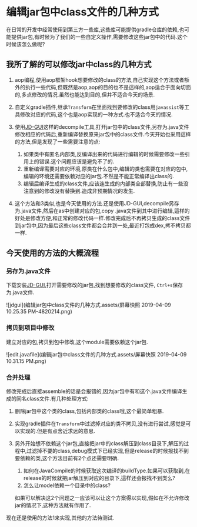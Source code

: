 # 编辑jar包中class文件的几种方式

在日常的开发中经常使用到第三方一些库,这些库可能提供gradle仓库的依赖,也可能提供jar包,有时候为了我们的一些自定义操作,需要修改这些jar包中的代码.这个时候该怎么做呢?

## 我所了解的可以修改jar中class的几种方式

1. aop编程,使用aop框架hook想要修改的class的方法,自己实现这个方法或者额外的执行一些代码,但既然是aop,aop的目的也不是這样的,aop适合于面向切面的,多点修改的情况.虽然也能达到目的,但并不适合今天的场景.
2. 自定义gradle插件,继承`Transform`在里面找到要修改的class用`javassist`等工具修改对应的代码,这个也是aop实现的一种方式.也不适合今天的情况.
3. 使用[JD-GUI](http://java-decompiler.github.io/)这样的decompile工具,打开jar包中的class文件,另存为.java文件修改相应的代码后,重新编译替换原来jar包中的class文件.今天开始也采用這样的方法,但是发现了一些需要注意的点:

   1. 如果类中有匿名内部类,反编译出来的代码进行编辑的时候需要修改一些引用上的错误.这个问题应该是避免不了的.
   2. 重新编译需要对应的环境,原类在什么包中,编辑的类也需要在对应的包中,编辑的环境还需要依赖对应的jar包.不然是不能正常编译出class的.
   3. 编辑后编译生成的class文件,应该连生成的内部类全部替换,防止有一些没注意到的修改没有替换到.造成非预期情况的发生.
4. 这个方法和3类似,也是今天使用的方法.还是使用JD-GUI,decompile另存为.java文件,然后在as中创建对应的包,copy .java文件到其中进行编辑,這样的好处是修改方便,和正常的修改代码一样.修改完成后不再拷贝生成的class文件到jar包中,因为最后这些class文件都会合并到一处,最近打包成dex,拷不拷贝都一样.

## 今天使用的方法的大概流程

### 另存为.java文件

下载安装[JD-GUI](http://java-decompiler.github.io/),打开需要修改的jar包,找到想要修改的class文件, `Ctrl+s`保存为.java文件.

![jdgui](编辑jar包中class文件的几种方式.assets/屏幕快照 2019-04-09 10.25.35 PM-4820214.png)

### 拷贝到项目中修改

建立对应的包,拷贝到包中修改,这个module需要依赖这个jar包.

![edit.javafile](编辑jar包中class文件的几种方式.assets/屏幕快照 2019-04-09 10.31.15 PM.png)

### 合并处理

修改完成后直接assemble的话是会报错的,因为jar包中有和这个.java文件编译生成的同名class文件.有几种处理方式:

1. 删除jar包中这个类的class,包括内部类的class哦,这个最简单粗暴.

2. 实现gradle插件在`Transform`中过滤掉对应的类不拷贝,没有进行尝试,感觉是可以实现的.但是有点舍近求远的意思.

3. 另外开始想不依赖这个jar包,直接把jar中的class解压到class目录下,解压的过程中,过滤掉不要的class,debug模式下已经实现,但是release的时候报找不到要依赖的类,这个方法目前有2个点还需要明确.

   1. 如何在JavaCompile的时候获取这次编译的buildType.如果可以获取到,在release的时候就把jar解压到对应的目录下,這样还会报找不到类么?
   2. 怎么让model依赖一个目录中的class?

   如果可以解决这2个问题之一应该可以让这个方案得以实现,假如在不允许修改jar的情况下,这种方法就有作用了.


现在还是使用的方法1来实现,其他的方法待测试.